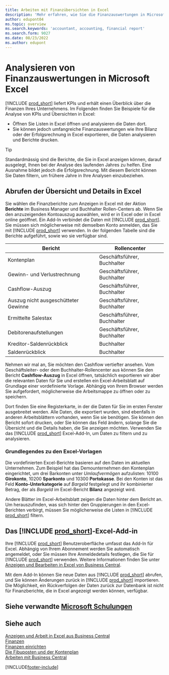 ```yaml
---
title: Arbeiten mit Finanzübersichten in Excel
description: 'Mehr erfahren, wie Sie die Finanzauswertungen in Microsoft Excel von Business Central für eine bessere Analyse öffnen können.'
author: edupont04
ms.topic: overview
ms.search.keywords: 'accountant, accounting, financial report'
ms.search.form: 9027
ms.date: 08/23/2022
ms.author: edupont
---
```

# <a name="analyzing-financial-statements-in-microsoft-excel"></a><a name="analyzing-financial-statements-in-microsoft-excel"></a><a name="analyzing-financial-statements-in-microsoft-excel"></a>Analysieren von Finanzauswertungen in Microsoft Excel

[!INCLUDE [prod_short](includes/prod_short.md)] liefert KPIs und erhält einen Überblick über die Finanzen Ihres Unternehmens. Im Folgenden finden Sie Beispiele für die Analyse von KPIs und Übersichten in Excel:

* Öffnen Sie Listen in Excel öffnen und analysieren die Daten dort. 
* Sie können jedoch umfangreiche Finanzauswertungen wie Ihre Bilanz oder der Erfolgsrechnung in Excel exportieren, die Daten analysieren und Berichte drucken.  

> [!TIP]
> Standardmässig sind die Berichte, die Sie in Excel anzeigen können, darauf ausgelegt, Ihnen bei der Analyse des laufenden Jahres zu helfen. Eine Ausnahme bildet jedoch die Erfolgsrechnung. Mit diesem Bericht können Sie Daten filtern, um frühere Jahre in Ihre Analysen einzubeziehen.

## <a name="getting-the-overview-and-the-details-in-excel"></a><a name="getting-the-overview-and-the-details-in-excel"></a><a name="getting-the-overview-and-the-details-in-excel"></a>Abrufen der Übersicht und Details in Excel

Sie wählen die Finanzberichte zum Anzeigen in Excel mit der Aktion **Berichte** im Business Manager und Buchhalter Rollen-Centers ab. Wenn Sie den anzuzeigenden Kontoauszug auswählen, wird er in Excel oder in Excel online geöffnet. Ein Add-In verbindet die Daten mit [!INCLUDE [prod_short](includes/prod_short.md)]. Sie müssen sich möglicherweise mit demselben Konto anmelden, das Sie mit [!INCLUDE [prod_short](includes/prod_short.md)] verwenden. In der folgenden Tabelle sind die Berichte aufgeführt, sowie wo sie verfügbar sind.  


|Bericht  |Rollencenter  |
|---------|---------|
|Kontenplan                 | Geschäftsführer, Buchhalter |
|Gewinn- und Verlustrechnung              | Geschäftsführer, Buchhalter |
|Cashflow-Auszug       | Geschäftsführer, Buchhalter |
|Auszug nicht ausgeschütteter Gewinne| Geschäftsführer, Buchhalter |
|Ermittelte Salestax         | Geschäftsführer, Buchhalter |
|Debitorenaufstellungen           | Geschäftsführer, Buchhalter |
|Kreditor-Saldenrückblick         | Buchhalter |
|Saldenrückblick      | Buchhalter |

Nehmen wir mal an, Sie möchten den Cashflow vertiefter ansehen. Vom Geschäftsleiter- oder dem Buchhalter-Rollencenter aus können Sie den Bericht **Cashflow-Auszug** in Excel öffnen, tatsächlich exportieren wir aber die relevanten Daten für Sie und erstellen ein Excel-Arbeitsblatt auf Grundlage einer vordefinierte Vorlage. Abhängig von Ihrem Browser werden Sie aufgefordert, möglicherweise die Arbeitsmappe zu öffnen oder zu speichern.  

Dort finden Sie eine Registerkarte, in der die Daten für Sie im ersten Fenster ausgebreitet werden. Alle Daten, die exportiert wurden, sind ebenfalls in anderen Arbeitsblättern vorhanden, wenn Sie sie benötigen. Sie können den Bericht sofort drucken, oder Sie können das Feld ändern, solange Sie die Übersicht und die Details haben, die Sie anzeigen möchten. Verwenden Sie das [!INCLUDE [prod_short](includes/prod_short.md)] Excel-Add-In, um Daten zu filtern und zu analysieren.  

### <a name="understanding-the-excel-templates"></a><a name="understanding-the-excel-templates"></a><a name="understanding-the-excel-templates"></a>Grundlegendes zu den Excel-Vorlagen

Die vordefinierten Excel-Berichte basieren auf den Daten im aktuellen Unternehmen. Zum Beispiel hat das Demounternehmen den Kontenplan eingerichtet, um drei Barkonten unter *Umlaufvermögen* aufzulisten: 10100 **Girokonto**, 10200 **Sparkonto** und 10300 **Portokasse**. Bei den Konten ist das Feld **Konto-Unterkategorie** auf *Bargeld* festgelegt und ihr kombinierter Betrag, der als *Bargeld* im Excel-Bericht **Bilanz** angezeigt wird.  

Andere Blätter im Excel-Arbeitsblatt zeigen die Daten hinter dem Bericht an. Um herauszufinden, was sich hinter den Gruppierungen in den Excel-Berichten verbirgt, müssen Sie möglicherweise die Listen in [!INCLUDE [prod_short](includes/prod_short.md)] filtern.  

## <a name="the--excel-add-in"></a><a name="the--excel-add-in"></a><a name="the--excel-add-in"></a>Das [!INCLUDE [prod_short](includes/prod_short.md)]-Excel-Add-in

Ihre [!INCLUDE [prod_short](includes/prod_short.md)] Benutzeroberfläche umfasst das Add-In für Excel. Abhängig von Ihrem Abonnement werden Sie automatisch angemeldet, oder Sie müssen Ihre Anmeldedetails festlegen, die Sie für [!INCLUDE [prod_short](includes/prod_short.md)] verwenden. Weitere Informationen finden Sie unter [Anzeigen und Bearbeiten in Excel von Business Central](across-work-with-excel.md).  

Mit dem Add-In können Sie neue Daten aus [!INCLUDE [prod_short](includes/prod_short.md)] abrufen, und Sie können Änderungen zurück in [!INCLUDE [prod_short](includes/prod_short.md)] importieren. Die Möglichkeit, ein Rückverfolgen der Daten zurück zur Datenbank ist nicht für Finanzberichte, die in Excel angezeigt werden können, verfügbar.  

## <a name="see-related-microsoft-training"></a><a name="see-related-microsoft-training"></a><a name="see-related-microsoft-training"></a>Siehe verwandte [Microsoft Schulungen](/training/modules/configure-powerbi-excel-dynamics-365-business-central/index)

## <a name="see-also"></a><a name="see-also"></a><a name="see-also"></a>Siehe auch

[Anzeigen und Arbeit in Excel aus Business Central](across-work-with-excel.md)  
[Finanzen](finance.md)  
[Finanzen einrichten](finance-setup-finance.md)  
[Die Fibuposten und der Kontenplan](finance-general-ledger.md)  
[Arbeiten mit Business Central](ui-work-product.md)  


[!INCLUDE[footer-include](includes/footer-banner.md)]
